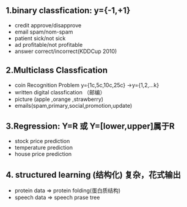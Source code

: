 ## 1.binary classfication: y={-1,+1}

* credit approve/disapprove
* email spam/nom-spam
* patient sick/not sick
* ad profitable/not profitable
* answer correct/incorrect\(KDDCup 2010\)

## 2.Multiclass Classfication

* coin Recognition Problem y={1c,5c,10c,25c} -&gt;y={1,2,...k}
* written digital classfication （邮编）
* picture \(apple ,orange ,strawberry\)
* emails\(spam,primary,social,promotion,update\)

## 3.Regression: Y=R 或 Y=\[lower,upper\]属于R

* stock price prediction
* temperature prediction 
* house price prediction

## 4. structured learning \(结构化\) 复杂，花式输出

* protein data =&gt; protein folding\(蛋白质结构\)
* speech data =&gt; speech prase tree



